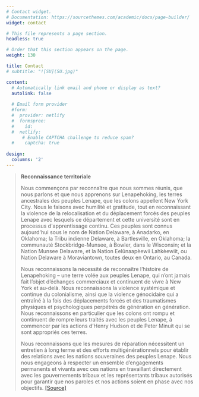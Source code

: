 ```yaml
---
# Contact widget.
# Documentation: https://sourcethemes.com/academic/docs/page-builder/
widget: contact

# This file represents a page section.
headless: true

# Order that this section appears on the page.
weight: 130

title: Contact
# subtitle: "![SU](SU.jpg)"

content:
  # Automatically link email and phone or display as text?
  autolink: false
  
  # Email form provider
  #form:
  #  provider: netlify
  #  formspree:
  #    id:
  #  netlify:
      # Enable CAPTCHA challenge to reduce spam?
  #    captcha: true
  
design:
  columns: '2'
---
```


> **Reconnaissance territoriale**
>
> Nous commençons par reconnaître que nous sommes réunis, que nous parlons et que nous apprenons sur Lenapehoking, les terres ancestrales des peuples Lenape, que les colons appellent New York City. Nous le faisons avec humilité et gratitude, tout en reconnaissant la violence de la relocalisation et du déplacement forcés des peuples Lenape avec lesquels ce département et cette université sont en processus d'apprentissage continu. Ces peuples sont connus aujourd'hui sous le nom de Nation Delaware, à Anadarko, en Oklahoma; la Tribu indienne Delaware, à Bartlesville, en Oklahoma; la communauté Stockbridge-Munsee, à Bowler, dans le Wisconsin; et la Nation Munsee Delaware, et la Nation Eelūnaapèewii Lahkèewiit, ou Nation Delaware à Moraviantown, toutes deux en Ontario, au Canada.
>
> Nous reconnaissons la nécessité de reconnaître l’histoire de Lenapehoking – une terre volée aux peuples Lenape, qui n’ont jamais fait l’objet d’échanges commerciaux et continuent de vivre à New York et au-delà. Nous reconnaissons la violence systémique et continue du colonialisme, ainsi que la violence génocidaire qui a entraîné à la fois des déplacements forcés et des traumatismes physiques et psychologiques perpétrés de génération en génération. Nous reconnaissons en particulier que les colons ont rompu et continuent de rompre leurs traités avec les peuples Lenape, à commencer par les actions d’Henry Hudson et de Peter Minuit qui se sont appropriés ces terres.
>
> Nous reconnaissons que les mesures de réparation nécessitent un entretien à long terme et des efforts multigénérationnels pour établir des relations avec les nations souveraines des peuples Lenape. Nous nous engageons à respecter un ensemble d’engagements permanents et vivants avec ces nations en travaillant directement avec les gouvernements tribaux et les représentants tribaux autorisés pour garantir que nos paroles et nos actions soient en phase avec nos objectifs. [[Source]][def]

[def]: https://steinhardt.nyu.edu/departments/media-culture-and-communication/land-acknowledgment